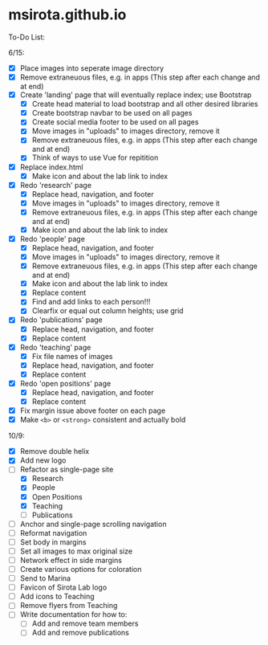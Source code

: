 # msirota.github.io

To-Do List:

6/15:
- [x] Place images into seperate image directory
- [x] Remove extraneuous files, e.g. in apps (This step after each change and at end)
- [x] Create 'landing' page that will eventually replace index; use Bootstrap
    - [x] Create head material to load bootstrap and all other desired libraries
    - [x] Create bootstrap navbar to be used on all pages
    - [x] Create social media footer to be used on all pages
    - [x] Move images in "uploads" to images directory, remove it
    - [x] Remove extraneuous files, e.g. in apps (This step after each change and at end)
    - [x] Think of ways to use Vue for repitition
- [x] Replace index.html
    - [x] Make icon and about the lab link to index
- [x] Redo 'research' page
    - [x] Replace head, navigation, and footer
    - [x] Move images in "uploads" to images directory, remove it
    - [x] Remove extraneuous files, e.g. in apps (This step after each change and
    at end)
    - [x] Make icon and about the lab link to index
- [x] Redo 'people' page
    - [x] Replace head, navigation, and footer
    - [x] Move images in "uploads" to images directory, remove it
    - [x] Remove extraneuous files, e.g. in apps (This step after each change and
    at end)
    - [x] Make icon and about the lab link to index
    - [x] Replace content
    - [x] Find and add links to each person!!!
    - [x] Clearfix or equal out column heights; use grid
- [x] Redo 'publications' page
    - [x] Replace head, navigation, and footer
    - [x] Replace content
- [x] Redo 'teaching' page
    - [x] Fix file names of images
    - [x] Replace head, navigation, and footer
    - [x] Replace content
- [x] Redo 'open positions' page
    - [x] Replace head, navigation, and footer
    - [x] Replace content
- [x] Fix margin issue above footer on each page
- [x] Make `<b>` or `<strong>` consistent and actually bold

10/9:
- [x] Remove double helix
- [x] Add new logo
- [ ] Refactor as single-page site
    - [x] Research
    - [x] People
    - [x] Open Positions
    - [x] Teaching
    - [ ] Publications
- [ ] Anchor and single-page scrolling navigation
- [ ] Reformat navigation
- [ ] Set body in margins
- [ ] Set all images to max original size
- [ ] Network effect in side margins
- [ ] Create various options for coloration
- [ ] Send to Marina
- [ ] Favicon of Sirota Lab logo
- [ ] Add icons to Teaching
- [ ] Remove flyers from Teaching
- [ ] Write documentation for how to:
    - [ ] Add and remove team members
    - [ ] Add and remove publications
